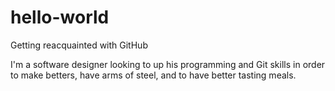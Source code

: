 # hello-world
Getting reacquainted with GitHub

I'm a software designer looking to up his programming and Git skills in order to make betters, have arms of steel, and to have better tasting meals. 
